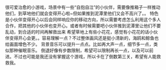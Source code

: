 很可爱治愈的小游戏，场景中有一些“自抱自泣”的小伙伴，需要像推箱子一样推动他们，到草地他们就会变得开心啦~但如果推到泥潭里他们又会不高兴了。。
特色是小伙伴变得开心以后会同样响应你的移动方向，所以需要考虑怎么利用这个多人合作，把其他的小伙伴也变开心。或者有时候需要吧小伙伴推到泥潭里让他们不要乱动，到合适的时间再解救出来
希望草地上有些小花花，感觉有小花花的话小伙伴变得开心会更。。容易理解一点？不过整体画风还是挺小清新的，海鸥和鲸鱼也给画面增色不少。
背景音乐可以提升一点点。比如再大声一点，细节多一点，类似那种催眠音乐。
倒退好像有步数限制，希望可以限制再长一点，以及可以前进。不过也可能是我还没有掌握这个游戏，所以卡在了倒数第三关，希望有人能救救我。